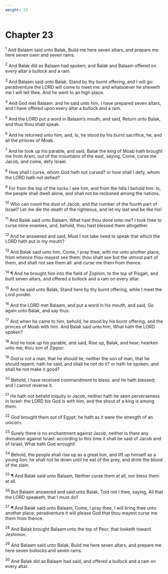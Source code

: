 ```yaml
---
weight: 23
---
```


# Chapter 23

<sup>1</sup> And Balaam said unto Balak, Build me here seven altars, and prepare me here seven oxen and seven rams. 

<sup>2</sup> And Balak did as Balaam had spoken; and Balak and Balaam offered on every altar a bullock and a ram. 

<sup>3</sup> And Balaam said unto Balak, Stand by thy burnt offering, and I will go: peradventure the LORD will come to meet me: and whatsoever he sheweth me I will tell thee. And he went to an high place. 

<sup>4</sup> And God met Balaam: and he said unto him, I have prepared seven altars, and I have offered upon every altar a bullock and a ram. 

<sup>5</sup> And the LORD put a word in Balaam’s mouth, and said, Return unto Balak, and thus thou shalt speak. 

<sup>6</sup> And he returned unto him, and, lo, he stood by his burnt sacrifice, he, and all the princes of Moab. 

<sup>7</sup> And he took up his parable, and said, Balak the king of Moab hath brought me from Aram, out of the mountains of the east, saying, Come, curse me Jacob, and come, defy Israel. 

<sup>8</sup> How shall I curse, whom God hath not cursed? or how shall I defy, whom the LORD hath not defied? 

<sup>9</sup> For from the top of the rocks I see him, and from the hills I behold him: lo, the people shall dwell alone, and shall not be reckoned among the nations. 

<sup>10</sup> Who can count the dust of Jacob, and the number of the fourth part of Israel? Let me die the death of the righteous, and let my last end be like his! 

<sup>11</sup> And Balak said unto Balaam, What hast thou done unto me? I took thee to curse mine enemies, and, behold, thou hast blessed them altogether. 

<sup>12</sup> And he answered and said, Must I not take heed to speak that which the LORD hath put in my mouth? 

<sup>13</sup> And Balak said unto him, Come, I pray thee, with me unto another place, from whence thou mayest see them: thou shalt see but the utmost part of them, and shalt not see them all: and curse me them from thence. 

<sup>14</sup> ¶ And he brought him into the field of Zophim, to the top of Pisgah, and built seven altars, and offered a bullock and a ram on every altar. 

<sup>15</sup> And he said unto Balak, Stand here by thy burnt offering, while I meet the Lord yonder. 

<sup>16</sup> And the LORD met Balaam, and put a word in his mouth, and said, Go again unto Balak, and say thus. 

<sup>17</sup> And when he came to him, behold, he stood by his burnt offering, and the princes of Moab with him. And Balak said unto him, What hath the LORD spoken? 

<sup>18</sup> And he took up his parable, and said, Rise up, Balak, and hear; hearken unto me, thou son of Zippor: 

<sup>19</sup> God is not a man, that he should lie; neither the son of man, that he should repent: hath he said, and shall he not do it? or hath he spoken, and shall he not make it good? 

<sup>20</sup> Behold, I have received commandment to bless: and he hath blessed; and I cannot reverse it. 

<sup>21</sup> He hath not beheld iniquity in Jacob, neither hath he seen perverseness in Israel: the LORD his God is with him, and the shout of a king is among them. 

<sup>22</sup> God brought them out of Egypt; he hath as it were the strength of an unicorn. 

<sup>23</sup> Surely there is no enchantment against Jacob, neither is there any divination against Israel: according to this time it shall be said of Jacob and of Israel, What hath God wrought! 

<sup>24</sup> Behold, the people shall rise up as a great lion, and lift up himself as a young lion: he shall not lie down until he eat of the prey, and drink the blood of the slain. 

<sup>25</sup> ¶ And Balak said unto Balaam, Neither curse them at all, nor bless them at all. 

<sup>26</sup> But Balaam answered and said unto Balak, Told not I thee, saying, All that the LORD speaketh, that I must do? 

<sup>27</sup> ¶ And Balak said unto Balaam, Come, I pray thee, I will bring thee unto another place; peradventure it will please God that thou mayest curse me them from thence. 

<sup>28</sup> And Balak brought Balaam unto the top of Peor, that looketh toward Jeshimon. 

<sup>29</sup> And Balaam said unto Balak, Build me here seven altars, and prepare me here seven bullocks and seven rams. 

<sup>30</sup> And Balak did as Balaam had said, and offered a bullock and a ram on every altar. 


